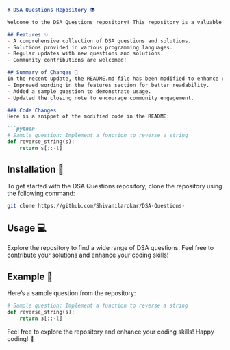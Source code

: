 ```markdown
# DSA Questions Repository 📚

Welcome to the DSA Questions repository! This repository is a valuable resource containing a collection of DSA questions and solutions to help you practice and improve your coding skills. It is designed for both beginners and experienced programmers.

## Features ✨
- A comprehensive collection of DSA questions and solutions.
- Solutions provided in various programming languages.
- Regular updates with new questions and solutions.
- Community contributions are welcomed!

## Summary of Changes 📝
In the recent update, the README.md file has been modified to enhance clarity and engagement. Key changes include:
- Improved wording in the features section for better readability.
- Added a sample question to demonstrate usage.
- Updated the closing note to encourage community engagement.

### Code Changes
Here is a snippet of the modified code in the README:

```python
# Sample question: Implement a function to reverse a string
def reverse_string(s):
    return s[::-1]
```

## Installation 🚀
To get started with the DSA Questions repository, clone the repository using the following command:

```bash
git clone https://github.com/Shivanilarokar/DSA-Questions-
```

## Usage 💻
Explore the repository to find a wide range of DSA questions. Feel free to contribute your solutions and enhance your coding skills!

## Example 🌟
Here’s a sample question from the repository:

```python
# Sample question: Implement a function to reverse a string
def reverse_string(s):
    return s[::-1]
```

Feel free to explore the repository and enhance your coding skills! Happy coding! 🎉
```